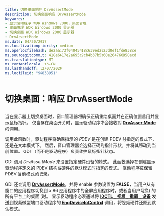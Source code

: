 ```yaml
---
title: 切换桌面响应 DrvAssertMode
description: 切换桌面响应 DrvAssertMode
keywords:
- 显示驱动程序 WDK Windows 2000，桌面管理
- 桌面管理 WDK Windows 2000 显示器
- 切换桌面 WDK Windows 2000 显示器
- DrvAssertMode
ms.date: 04/20/2017
ms.localizationpriority: medium
ms.openlocfilehash: de2aa173f04045418c639ed2b23d0ef1fde838ce
ms.sourcegitcommit: 418e6617e2a695c9cb4b37b5b60e264760858acd
ms.translationtype: MT
ms.contentlocale: zh-CN
ms.lasthandoff: 12/07/2020
ms.locfileid: "96838951"
---
```

# <a name="switching-desktops-responding-to-drvassertmode"></a>切换桌面：响应 DrvAssertMode


## <span id="ddk_switching_desktops_responding_to_drvassertmode_gg"></span><span id="DDK_SWITCHING_DESKTOPS_RESPONDING_TO_DRVASSERTMODE_GG"></span>


当在显示器上切换桌面时，窗口管理器将确保正确重绘桌面并在正确位置启用并显示鼠标指针。 仅当存在桌面开关时，显示驱动程序才会接收对 [**DrvAssertMode**](/windows/win32/api/winddi/nf-winddi-drvassertmode) 的调用。

调用此函数时，驱动程序将确保指示的 *PDEV* 是在创建 PDEV 时指定的模式下，还是在文本模式下。 然后，窗口管理器会选择正确的指针形状，并将其移动到当前位置。 GDI （而不是驱动程序）负责维护鼠标指针状态。

GDI 调用 *DrvAssertMode* 来设置指定硬件设备的模式。 此函数选择在创建显示驱动程序定义的 PDEV 结构或硬件的默认模式时指定的模式。 驱动程序应保留 PDEV 当前模式的记录。

GDI 还会调用 [**DrvAssertMode**](/windows/win32/api/winddi/nf-winddi-drvassertmode)，并将 enable 参数设置为 **FALSE**，当用户从有窗口的应用程序切换到 *x* 86 应用程序中的全屏应用程序时，或者当用户切换) 的所有平台上的桌面 (时。 显示驱动程序必须通过将 [**IOCTL \_ 视频 \_ 重置 \_ 设备**](/windows-hardware/drivers/ddi/ntddvdeo/ni-ntddvdeo-ioctl_video_reset_device) 发送到视频微型端口驱动程序的 [**EngDeviceIoControl**](/windows/win32/api/winddi/nf-winddi-engdeviceiocontrol) 调用，将视频硬件还原到默认模式。

 


